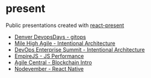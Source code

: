 present
=======

Public presentations created with [react-present](https://github.com/limscoder/react-present)

* [Denver DevopsDays - gitops](http://limscoder.github.io/present/gitops/index.html)
* [Mile High Agile - Intentional Architecture](http://limscoder.github.io/present/mile-high-agile-2018/index.html)
* [DevOps Enterprise Summit - Intentional Architecture](http://limscoder.github.io/present/intentional-architecture/index.html)
* [EmpireJS  - JS Performance](https://limscoder.github.io/present/js-performance/index.html)
* [Agile Central - Blockchain Intro](https://limscoder.github.io/present/blockchain/index.html)
* [Nodevember - React Native](https://limscoder.github.io/present/react-native/index.html)

